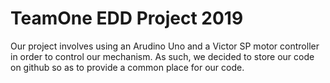 # TeamOne EDD Project 2019
Our project involves using an Arudino Uno and a Victor SP motor controller in order to control our mechanism. As such, we decided to store our code on github so as to provide a common place for our code.
